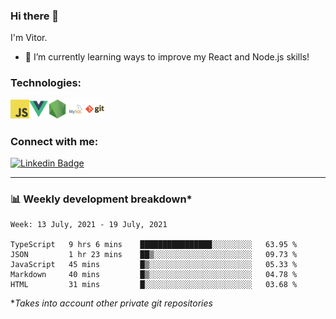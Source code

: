 ### Hi there 👋

I'm Vitor.

- 🌱 I’m currently learning ways to improve my React and Node.js skills!

### Technologies:
<img align="left" alt="Javascript" width="30px" src="https://raw.githubusercontent.com/github/explore/80688e429a7d4ef2fca1e82350fe8e3517d3494d/topics/javascript/javascript.png"/>
<img align="left" alt="VueJs" width="30px" src="https://raw.githubusercontent.com/github/explore/80688e429a7d4ef2fca1e82350fe8e3517d3494d/topics/vue/vue.png"/>
<img align="left" alt="Nodejs" width="30px" src="https://raw.githubusercontent.com/github/explore/80688e429a7d4ef2fca1e82350fe8e3517d3494d/topics/nodejs/nodejs.png" />
<img align="left" alt="Mysql" width="30px" src="https://raw.githubusercontent.com/github/explore/80688e429a7d4ef2fca1e82350fe8e3517d3494d/topics/mysql/mysql.png"/>
<img align="left" alt="Git" width="30px" src="https://raw.githubusercontent.com/github/explore/80688e429a7d4ef2fca1e82350fe8e3517d3494d/topics/git/git.png"/> 

<br /> <br />
### Connect with me:
[![Linkedin Badge](https://img.shields.io/badge/-LinkedIn-blue?style=flat-square&logo=Linkedin&logoColor=white&link=https://www.linkedin.com/in/felipefialho)](https://www.linkedin.com/in/vitorlc)

---

<!-- <p align="center"> <img src="https://komarev.com/ghpvc/?username=vitorlc&label=👀" alt="eitchtee" /> </p> -->
### :bar_chart: Weekly development breakdown*
<!--START_SECTION:waka-->
```text
Week: 13 July, 2021 - 19 July, 2021

TypeScript   9 hrs 6 mins    ████████████████░░░░░░░░░   63.95 % 
JSON         1 hr 23 mins    ██▒░░░░░░░░░░░░░░░░░░░░░░   09.73 % 
JavaScript   45 mins         █▒░░░░░░░░░░░░░░░░░░░░░░░   05.33 % 
Markdown     40 mins         █▒░░░░░░░░░░░░░░░░░░░░░░░   04.78 % 
HTML         31 mins         █░░░░░░░░░░░░░░░░░░░░░░░░   03.68 % 
```
<!--END_SECTION:waka-->

**Takes into account other private git repositories*
